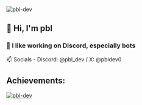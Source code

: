<p align="left"> <img src="https://komarev.com/ghpvc/?username=pbl-dev&label=Views&color=blueviolet&style=flat" alt="pbl-dev" /> </p>
<h2>👋 Hi, I'm pbl</h2>
<h3>🔎 I like working on Discord, especially bots</h3>
📫 Socials - Discord: @pbl_dev / X: @pbldev0

<h2>Achievements:</h2>
<p align="left"> <a href="https://github.com/ryo-ma/github-profile-trophy"><img src="https://github-profile-trophy.vercel.app/?username=pbl-dev&theme=discord&title=-Stars,-Followers,-Issues,-PullRequest,-Reviews" alt="pbl-dev" /></a> </p>

